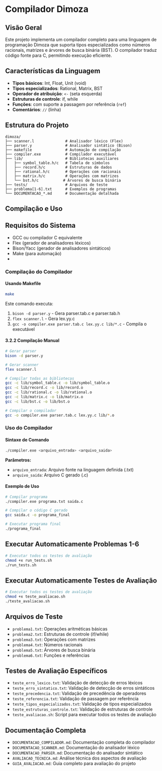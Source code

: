 # Compilador Dimoza

## Visão Geral
Este projeto implementa um compilador completo para uma linguagem de programação Dimoza que suporta tipos especializados como números racionais, matrizes e árvores de busca binária (BST). O compilador traduz código fonte para C, permitindo execução eficiente.

## Características da Linguagem
- **Tipos básicos**: Int, Float, Unit (void)
- **Tipos especializados**: Rational, Matrix, BST
- **Operador de atribuição**: `<-` (seta esquerda)
- **Estruturas de controle**: if, while
- **Funções**: com suporte a passagem por referência (`ref`)
- **Comentários**: `//` (linha)

## Estrutura do Projeto
```
dimoza/
├── scanner.l              # Analisador léxico (Flex)
├── parser.y               # Analisador sintático (Bison)
├── makefile               # Automação de compilação
├── compiler.exe           # Compilador executável
├── lib/                   # Bibliotecas auxiliares
│   ├── symbol_table.h/c   # Tabela de símbolos
│   ├── record.h/c         # Estruturas de dados
│   ├── rational.h/c       # Operações com racionais
│   ├── matrix.h/c         # Operações com matrizes
│   └── bst.h/c           # Árvores de busca binária
├── tests/                 # Arquivos de teste
├── problema[1-6].txt      # Exemplos de programas
└── DOCUMENTACAO_*.md      # Documentação detalhada
```

## Compilação e Uso

## Requisitos do Sistema
- GCC ou compilador C equivalente
- Flex (gerador de analisadores léxicos)
- Bison/Yacc (gerador de analisadores sintáticos)
- Make (para automação)
- 
###  Compilação do Compilador

####  Usando Makefile
```bash
make
```
Este comando executa:
1. `bison -d parser.y` - Gera parser.tab.c e parser.tab.h
2. `flex scanner.l` - Gera lex.yy.c
3. `gcc -o compiler.exe parser.tab.c lex.yy.c lib/*.c` - Compila o executável

#### 3.2.2 Compilação Manual
```bash
# Gerar parser
bison -d parser.y

# Gerar scanner
flex scanner.l

# Compilar todas as bibliotecas
gcc -c lib/symbol_table.c -o lib/symbol_table.o
gcc -c lib/record.c -o lib/record.o
gcc -c lib/rational.c -o lib/rational.o
gcc -c lib/matrix.c -o lib/matrix.o
gcc -c lib/bst.c -o lib/bst.o

# Compilar o compilador
gcc -o compiler.exe parser.tab.c lex.yy.c lib/*.o
```

###  Uso do Compilador

#### Sintaxe de Comando
```bash
./compiler.exe <arquivo_entrada> <arquivo_saida>
```

**Parâmetros:**
- `arquivo_entrada`: Arquivo fonte na linguagem definida (.txt)
- `arquivo_saida`: Arquivo C gerado (.c)

#### Exemplo de Uso
```bash
# Compilar programa
./compiler.exe programa.txt saida.c

# Compilar o código C gerado
gcc saida.c -o programa_final

# Executar programa final
./programa_final
```


## Executar Automaticamente Problemas 1-6
```bash
# Executar todos os testes de avaliação
chmod +x run_tests.sh
./run_tests.sh
```

## Executar Automaticamente Testes de Avaliação
```bash
# Executar todos os testes de avaliação
chmod +x teste_avaliacao.sh
./teste_avaliacao.sh
```




## Arquivos de Teste
- `problema1.txt`: Operações aritméticas básicas
- `problema2.txt`: Estruturas de controle (if/while)
- `problema3.txt`: Operações com matrizes
- `problema4.txt`: Números racionais
- `problema5.txt`: Árvores de busca binária
- `problema6.txt`: Funções e referências

## Testes de Avaliação Específicos
- `teste_erro_lexico.txt`: Validação de detecção de erros léxicos
- `teste_erro_sintatico.txt`: Validação de detecção de erros sintáticos
- `teste_precedencia.txt`: Validação de precedência de operadores
- `teste_referencia.txt`: Validação de passagem por referência
- `teste_tipos_especializados.txt`: Validação de tipos especializados
- `teste_estruturas_controle.txt`: Validação de estruturas de controle
- `teste_avaliacao.sh`: Script para executar todos os testes de avaliação



## Documentação Completa
- `DOCUMENTACAO_COMPILADOR.md`: Documentação completa do compilador
- `DOCUMENTACAO_SCANNER.md`: Documentação do analisador léxico
- `DOCUMENTACAO_PARSER.md`: Documentação do analisador sintático
- `AVALIACAO_TECNICA.md`: Análise técnica dos aspectos de avaliação
- `GUIA_AVALIACAO.md`: Guia completo para avaliação do projeto
